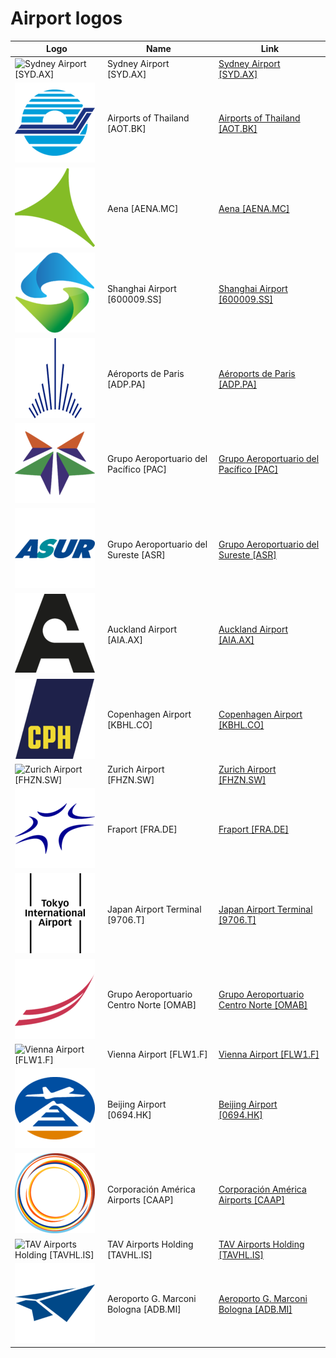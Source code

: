 # Airport logos

| Logo | Name  | Link |
| ---- | ----  | ---- |
| ![Sydney Airport [SYD.AX]](/img/128/SYD.AX-cfb226d7.png) | Sydney Airport [SYD.AX] | [Sydney Airport [SYD.AX]](sydney-airport/logo/ ) |
| ![Airports of Thailand [AOT.BK]](/img/128/AOT.BK-0cab88ba.png) | Airports of Thailand [AOT.BK] | [Airports of Thailand [AOT.BK]](airports-of-thailand/logo/ ) |
| ![Aena [AENA.MC]](/img/128/AENA.MC-890ae101.png) | Aena [AENA.MC] | [Aena [AENA.MC]](aena/logo/ ) |
| ![Shanghai Airport [600009.SS]](/img/128/600009.SS-6eaf49f3.png) | Shanghai Airport [600009.SS] | [Shanghai Airport [600009.SS]](shanghai-airport/logo/ ) |
| ![Aéroports de Paris [ADP.PA]](/img/128/ADP.PA-2cd3697f.png) | Aéroports de Paris [ADP.PA] | [Aéroports de Paris [ADP.PA]](paris-airports/logo/ ) |
| ![Grupo Aeroportuario del Pacífico [PAC]](/img/128/PAC-0ac3fa9c.png) | Grupo Aeroportuario del Pacífico [PAC] | [Grupo Aeroportuario del Pacífico [PAC]](grupo-aeroportuario-del-pacifico/logo/ ) |
| ![Grupo Aeroportuario del Sureste [ASR]](/img/128/ASR-8ba56f7b.png) | Grupo Aeroportuario del Sureste [ASR] | [Grupo Aeroportuario del Sureste [ASR]](asur/logo/ ) |
| ![Auckland Airport [AIA.AX]](/img/128/AIA.AX-0f3ef6e0.png) | Auckland Airport [AIA.AX] | [Auckland Airport [AIA.AX]](auckland-airport/logo/ ) |
| ![Copenhagen Airport [KBHL.CO]](/img/128/KBHL.CO-43720d0d.png) | Copenhagen Airport [KBHL.CO] | [Copenhagen Airport [KBHL.CO]](copenhagen-airport/logo/ ) |
| ![Zurich Airport [FHZN.SW]](/img/128/FHZN.SW-bef087b6.png) | Zurich Airport [FHZN.SW] | [Zurich Airport [FHZN.SW]](zurich-airport/logo/ ) |
| ![Fraport [FRA.DE]](/img/128/FRA.DE-bee4d55f.png) | Fraport [FRA.DE] | [Fraport [FRA.DE]](fraport/logo/ ) |
| ![Japan Airport Terminal [9706.T]](/img/128/9706.T-a2ebfc3b.png) | Japan Airport Terminal [9706.T] | [Japan Airport Terminal [9706.T]](japan-airport-terminal/logo/ ) |
| ![Grupo Aeroportuario Centro Norte [OMAB]](/img/128/OMAB-1872e63f.png) | Grupo Aeroportuario Centro Norte [OMAB] | [Grupo Aeroportuario Centro Norte [OMAB]](oma-airport/logo/ ) |
| ![Vienna Airport [FLW1.F]](/img/128/FLW1.F-26f675b4.png) | Vienna Airport [FLW1.F] | [Vienna Airport [FLW1.F]](vienna-airport/logo/ ) |
| ![Beijing Airport [0694.HK]](/img/128/0694.HK-fbebf68d.png) | Beijing Airport [0694.HK] | [Beijing Airport [0694.HK]](beijing-airport/logo/ ) |
| ![Corporación América Airports [CAAP]](/img/128/CAAP-93ec2182.png) | Corporación América Airports [CAAP] | [Corporación América Airports [CAAP]](corporacion-america-airports/logo/ ) |
| ![TAV Airports Holding [TAVHL.IS]](/img/128/TAVHL.IS-fb235ce8.png) | TAV Airports Holding [TAVHL.IS] | [TAV Airports Holding [TAVHL.IS]](tav-airports/logo/ ) |
| ![Aeroporto G. Marconi Bologna [ADB.MI]](/img/128/ADB.MI-08f32e04.png) | Aeroporto G. Marconi Bologna [ADB.MI] | [Aeroporto G. Marconi Bologna [ADB.MI]](aeroporto-bologna/logo/ ) |

